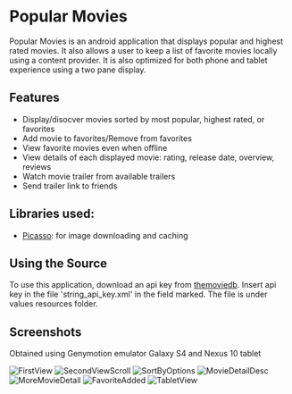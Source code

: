 Popular Movies
==================

Popular Movies is an android application that displays popular and highest rated movies. It also allows a
user to keep a list of favorite movies locally using a content provider. It is also optimized for both phone and tablet experience using a two pane display.

Features
------------------
+ Display/disocver movies sorted by most popular, highest rated, or favorites
+ Add movie to favorites/Remove from favorites
+ View favorite movies even when offline
+ View details of each displayed movie: rating, release date, overview, reviews
+ Watch movie trailer from available trailers
+ Send trailer link to friends 

Libraries used:
---------------------
+ [Picasso](http://square.github.io/picasso/): for image downloading and caching 

Using the Source
------------------
To use this application, download an api key from [themoviedb](https://www.themoviedb.org/documentation/api).
Insert api key in the file 'string_api_key.xml' in the field marked. 
The file is under values resources folder. 

Screenshots
-------------------
Obtained using Genymotion emulator Galaxy S4 and Nexus 10 tablet

![FirstView](https://github.com/sthapa15/images/blob/gh-pages/MovieGridView.PNG) ![SecondViewScroll](https://github.com/sthapa15/images/blob/gh-pages/ScrollMovieGridView.PNG)
![SortByOptions](https://github.com/sthapa15/images/blob/gh-pages/SortByOptions.PNG)
![MovieDetailDesc](https://github.com/sthapa15/images/blob/gh-pages/MovieDetailDesc.PNG)
![MoreMovieDetail](https://github.com/sthapa15/images/blob/gh-pages/ViewMovieDetails.PNG)
![FavoriteAdded](https://github.com/sthapa15/images/blob/gh-pages/AddToFavorites.PNG)
![TabletView](https://github.com/sthapa15/images/blob/gh-pages/TabletView.PNG)

